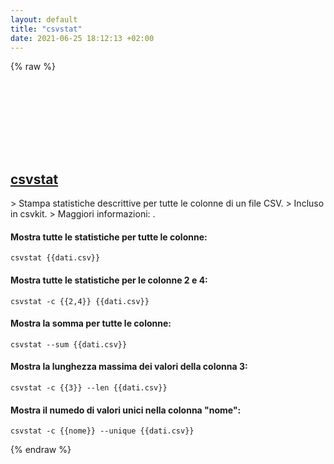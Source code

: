 ```yaml
---
layout: default
title: "csvstat"
date: 2021-06-25 18:12:13 +02:00
---
```

{% raw %}
<h2 id="csvstat">
  <a href="/it/common/csvstat.html">csvstat</a> <a href="#csvstat"><svg class="icon">
    <use href="/assets/images/unicode_sprite.svg#link" />
  </svg></a>
</h2>
> Stampa statistiche descrittive per tutte le colonne di un file CSV.
> Incluso in csvkit.
> Maggiori informazioni: <https://csvkit.readthedocs.io/en/latest/scripts/csvstat.html>.

#### Mostra tutte le statistiche per tutte le colonne:
```shell
csvstat {{dati.csv}}
```
#### Mostra tutte le statistiche per le colonne 2 e 4:
```shell
csvstat -c {{2,4}} {{dati.csv}}
```
#### Mostra la somma per tutte le colonne:
```shell
csvstat --sum {{dati.csv}}
```
#### Mostra la lunghezza massima dei valori della colonna 3:
```shell
csvstat -c {{3}} --len {{dati.csv}}
```
#### Mostra il numedo di valori unici nella colonna "nome":
```shell
csvstat -c {{nome}} --unique {{dati.csv}}
```
{% endraw %}